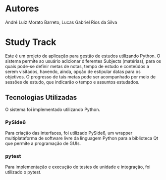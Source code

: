 # Autores
André Luiz Morato Barreto, Lucas Gabriel Rios da Silva

# Study Track
Este é um projeto de aplicação para gestão de estudos utilizando Python. 
O sistema permite ao usuário adicionar diferentes Subjects (matérias), para os quais pode-se definir metas de notas, tempo de estudo
e conteúdos a serem visitados, havendo, ainda, opção de estipular datas para os objetivos. O progresso de tais metas pode ser acompanhado
por meio de sessões de estudo, que indicarão o tempo e assuntos estudados.

## Tecnologias Utilizadas
O sistema foi implementado utilizando Python.

### PySide6
Para criação das interfaces, foi utilizado PySide6, um wrapper multiplataforma de software livre da linguagem Python para a biblioteca Qt que 
permite a programação de GUIs.

### pytest
Para implementação e execução de testes de unidade e integração, foi utilizado o pytest.
